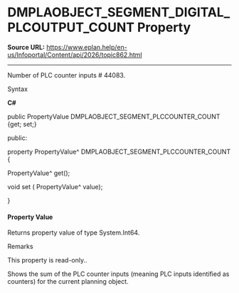# DMPLAOBJECT_SEGMENT_DIGITAL_PLCOUTPUT_COUNT Property

**Source URL:** https://www.eplan.help/en-us/Infoportal/Content/api/2026/topic862.html

---

Number of PLC counter inputs # 44083.

Syntax

**C#**



public PropertyValue DMPLAOBJECT_SEGMENT_PLCCOUNTER_COUNT {get; set;}

public:

property PropertyValue^ DMPLAOBJECT_SEGMENT_PLCCOUNTER_COUNT {

   PropertyValue^ get();

   void set (    PropertyValue^ value);

}


#### Property Value

Returns property value of type System.Int64.

Remarks

This property is read-only..

Shows the sum of the PLC counter inputs (meaning PLC inputs identified as counters) for the current planning object.
